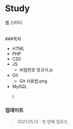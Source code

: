 # Study
웹 스터디\
\
\
###목차
* HTML
* PHP
* CSS
* JS
	* 비밀번호 정규식.js
* Git
	* Git 사용법.png
* MySQL\
\
\
### 업데이트
> 2021.05.13 : 첫 번째 업로드